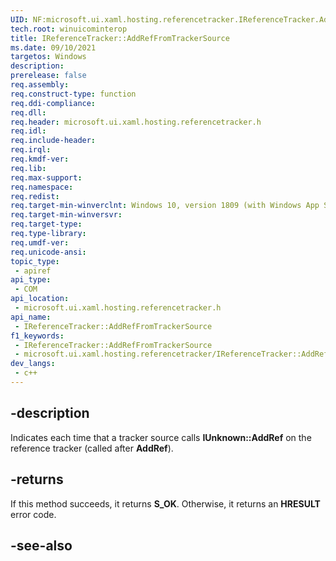 ```yaml
---
UID: NF:microsoft.ui.xaml.hosting.referencetracker.IReferenceTracker.AddRefFromTrackerSource
tech.root: winuicominterop
title: IReferenceTracker::AddRefFromTrackerSource
ms.date: 09/10/2021
targetos: Windows
description: 
prerelease: false
req.assembly: 
req.construct-type: function
req.ddi-compliance: 
req.dll: 
req.header: microsoft.ui.xaml.hosting.referencetracker.h
req.idl: 
req.include-header: 
req.irql: 
req.kmdf-ver: 
req.lib: 
req.max-support: 
req.namespace: 
req.redist: 
req.target-min-winverclnt: Windows 10, version 1809 (with Windows App SDK 0.5 or later)
req.target-min-winversvr: 
req.target-type: 
req.type-library: 
req.umdf-ver: 
req.unicode-ansi: 
topic_type:
 - apiref
api_type:
 - COM
api_location:
 - microsoft.ui.xaml.hosting.referencetracker.h
api_name:
 - IReferenceTracker::AddRefFromTrackerSource
f1_keywords:
 - IReferenceTracker::AddRefFromTrackerSource
 - microsoft.ui.xaml.hosting.referencetracker/IReferenceTracker::AddRefFromTrackerSource
dev_langs:
 - c++
---
```


## -description

Indicates each time that a tracker source calls **IUnknown::AddRef** on the reference tracker (called after **AddRef**).

## -returns

If this method succeeds, it returns **S_OK**. Otherwise, it returns an **HRESULT** error code.

## -see-also
